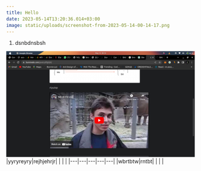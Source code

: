 ```yaml
---
title: Hello
date: 2023-05-14T13:20:36.014+03:00
image: static/uploads/screenshot-from-2023-05-14-00-14-17.png
---
```

1. dsnbdnsbsh









![](static/uploads/screenshot-from-2023-05-14-00-14-17.png)
|yyryreyry|rejhjehrjr| | | |
|---|---|---|---|---|
|wbrtbtw|rntbt| | | |




